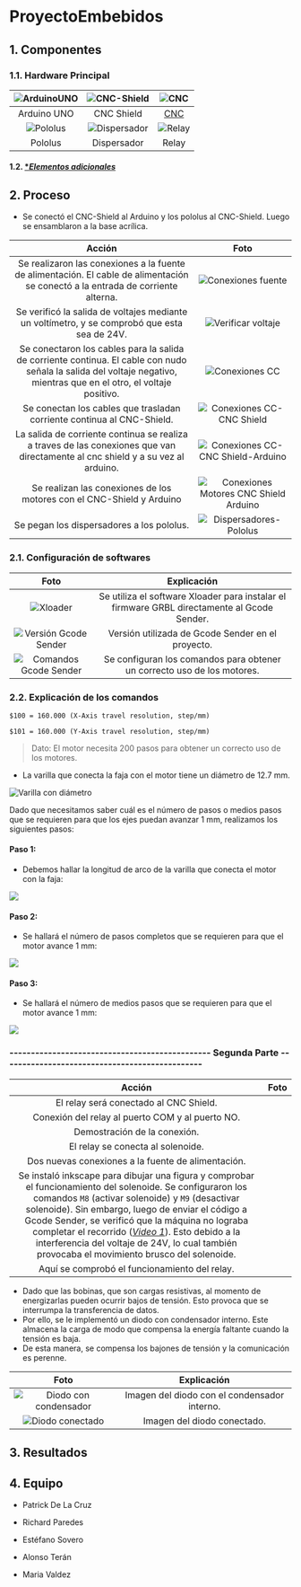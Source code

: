 # ProyectoEmbebidos

## 1. Componentes

### 1.1. Hardware Principal

<img src="https://github.com/u201712431/ProyectoEmbebidos/blob/main/Imagenes/ArduinoUNO.jpg" alt="ArduinoUNO">    |                                                             <img src="https://github.com/u201712431/ProyectoEmbebidos/blob/main/Imagenes/CNC-Shield.jpg" alt="CNC-Shield">    |                                                             <img src="https://github.com/u201712431/ProyectoEmbebidos/blob/main/Imagenes/CNC-SinConexiones.jpg" alt="CNC">
:--------------------------------------------: | :--------------------------------------------: | :----------------------------------:
Arduino UNO | CNC Shield | [CNC](https://github.com/u201712431/ProyectoEmbebidos/blob/main/CNC_add.md)
<img src="https://github.com/u201712431/ProyectoEmbebidos/blob/main/Imagenes/CNC-Shield-Pololus.jpg" alt="Pololus"> | <img src="https://github.com/u201712431/ProyectoEmbebidos/blob/main/Imagenes/Dispersador.jpg" alt="Dispersador"> | <img src="https://github.com/u201712431/ProyectoEmbebidos/blob/main/Imagenes/Figura24.jpg" alt="Relay">
Pololus | Dispersador | Relay

#### 1.2. [**Elementos adicionales*](https://github.com/u201712431/ProyectoEmbebidos/blob/main/elementos.md)

## 2. Proceso

- Se conectó el CNC-Shield al Arduino y los pololus al CNC-Shield. Luego se ensamblaron a la base acrílica.

Acción | Foto
:---------: | :--------:
Se realizaron las conexiones a la fuente de alimentación. El cable de alimentación se conectó a la entrada de corriente alterna.   |                             <img src="https://github.com/u201712431/ProyectoEmbebidos/blob/main/Imagenes/Conexiones_Fuente.jpg" alt="Conexiones fuente">
Se verificó la salida de voltajes mediante un voltímetro, y se comprobó que esta sea de 24V.    |                                                                <img src="https://github.com/u201712431/ProyectoEmbebidos/blob/main/Imagenes/Voltimetro.jpg" alt="Verificar voltaje">
Se conectaron los cables para la salida de corriente continua. El cable con nudo señala la salida del voltaje negativo, mientras que en el otro, el voltaje positivo.   |  <img src="https://github.com/u201712431/ProyectoEmbebidos/blob/main/Imagenes/Conexiones_CC.jpg" alt="Conexiones CC">
Se conectan los cables que trasladan corriente continua al CNC-Shield.  |                                                                                        <img src="https://github.com/u201712431/ProyectoEmbebidos/blob/main/Imagenes/Conexiones_CC-CNC_Shield.jpg" alt="Conexiones CC-CNC Shield">
La salida de corriente continua se realiza a traves de las conexiones que van directamente al cnc shield y a su vez al arduino.    |                             <img src="https://github.com/u201712431/ProyectoEmbebidos/blob/main/Imagenes/Conexiones_CNC-Arduino.jpg" alt="Conexiones CC-CNC Shield-Arduino">
Se realizan las conexiones de los motores con el CNC-Shield y Arduino | <img src="https://github.com/u201712431/ProyectoEmbebidos/blob/main/Imagenes/Conexiones_Motores-CNC_Shield-Arduino.jpg" alt="Conexiones Motores CNC Shield Arduino">
Se pegan los dispersadores a los pololus. | <img src="https://github.com/u201712431/ProyectoEmbebidos/blob/main/Imagenes/Pegado_Dispersadores-Pololus.jpg" alt="Dispersadores-Pololus">

### 2.1. Configuración de softwares
Foto | Explicación
:---------: | :--------:
<img src="https://github.com/u201712431/ProyectoEmbebidos/blob/main/Imagenes/Software_Xloader.jpg" alt="Xloader"> | Se utiliza el software Xloader para instalar el firmware GRBL directamente al Gcode Sender.
<img src="https://github.com/u201712431/ProyectoEmbebidos/blob/main/Imagenes/GcodeSender_Version.png" alt="Versión Gcode Sender"> | Versión utilizada de Gcode Sender en el proyecto.
<img src="https://github.com/u201712431/ProyectoEmbebidos/blob/main/Imagenes/GcodeSender_Comandos.png" alt="Comandos Gcode Sender"> |Se configuran los comandos para obtener un correcto uso de los motores.

### 2.2. Explicación de los comandos
`$100 = 160.000 (X-Axis travel resolution, step/mm)`

`$101 = 160.000 (Y-Axis travel resolution, step/mm)`

> Dato: El motor necesita 200 pasos para obtener un correcto uso de los motores.

- La varilla que conecta la faja con el motor tiene un diámetro de 12.7 mm.

<img src="https://github.com/u201712431/ProyectoEmbebidos/blob/cb7f856b0726b51162c3755b5372260882d145b7/Imagenes/varilla.JPG" alt="Varilla con diámetro">  

Dado que necesitamos saber cuál es el número de pasos o medios pasos que se requieren para que los ejes puedan avanzar 1 mm, realizamos los siguientes pasos:

#### Paso 1:
- Debemos hallar la longitud de arco de la varilla que conecta el motor con la faja:

<img src="https://github.com/u201712431/ProyectoEmbebidos/blob/3c0b9179d057773e6a420eae4bd05e3d0e138f1f/Imagenes/formula%201.JPG">
     
#### Paso 2:
- Se hallará el número de pasos completos que se requieren para que el motor avance 1 mm:
     
 <img src="https://github.com/u201712431/ProyectoEmbebidos/blob/3c0b9179d057773e6a420eae4bd05e3d0e138f1f/Imagenes/formula%202.JPG">
 
#### Paso 3:
- Se hallará el número de medios pasos que se requieren para que el motor avance 1 mm:

<img src="https://github.com/u201712431/ProyectoEmbebidos/blob/fb99f7b9a43951b33d8695231fefb6b6e3049133/Imagenes/formula%203%20b.JPG">

### ----------------------------------------------- Segunda Parte -----------------------------------------------
Acción | Foto
:------: | :------:
El relay será conectado al CNC Shield. | <img src="https://github.com/u201712431/ProyectoEmbebidos/blob/main/Imagenes/Figura24.jpg" alt="">
Conexión del relay al puerto COM y al puerto NO. | <img src="https://github.com/u201712431/ProyectoEmbebidos/blob/main/Imagenes/Figura25.jpg" alt="">
Demostración de la conexión. | <img src="https://github.com/u201712431/ProyectoEmbebidos/blob/main/Imagenes/Figura26.jpg" alt="">
El relay se conecta al solenoide. | <img src="https://github.com/u201712431/ProyectoEmbebidos/blob/main/Imagenes/Figura%2027.jpg" alt="">
Dos nuevas conexiones a la fuente de alimentación. | <img src="https://github.com/u201712431/ProyectoEmbebidos/blob/main/Imagenes/Figura28.jpg" alt="">
Se instaló inkscape para dibujar una figura y comprobar el funcionamiento del solenoide. Se configuraron los comandos `M8` (activar solenoide) y `M9` (desactivar solenoide). Sin embargo, luego de enviar el código a Gcode Sender, se verificó que la máquina no lograba completar el recorrido (*[Video 1]()*). Esto debido a la interferencia del voltaje de 24V, lo cual también provocaba el movimiento brusco del solenoide. | <img src="https://github.com/u201712431/ProyectoEmbebidos/blob/main/Imagenes/Figura29.png" alt="">
Aquí se comprobó el funcionamiento del relay. | <img src="https://github.com/u201712431/ProyectoEmbebidos/blob/main/Imagenes/Figura30.jpg" alt="">

- Dado que las bobinas, que son cargas resistivas, al momento de energizarlas pueden ocurrir bajos de tensión. Esto provoca que se interrumpa la transferencia de datos.
- Por ello, se le implementó un diodo con condensador interno. Este almacena la carga de modo que compensa la energía faltante cuando la tensión es baja.
- De esta manera, se compensa los bajones de tensión y la comunicación es perenne.

Foto | Explicación
:---------: | :--------:
<img src="https://github.com/u201712431/ProyectoEmbebidos/blob/feb004de71edc8348d5bab0935f02a1f59acf9db/Imagenes/Diodoconcondensador.jpg" alt="Diodo con condensador"> | Imagen del diodo con el condensador interno. 
<img src="https://github.com/u201712431/ProyectoEmbebidos/blob/feb004de71edc8348d5bab0935f02a1f59acf9db/Imagenes/diodoconectado.jpg" alt="Diodo conectado"> | Imagen del diodo conectado.


## 3. Resultados

## 4. Equipo
- Patrick De La Cruz

- Richard Paredes

- Estéfano Sovero

- Alonso Terán

- Maria Valdez
